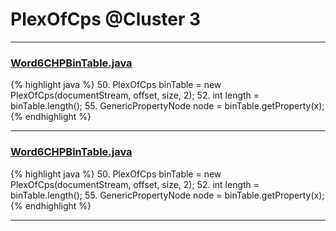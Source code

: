 # PlexOfCps @Cluster 3

***

### [Word6CHPBinTable.java](https://searchcode.com/codesearch/view/48925102/)
{% highlight java %}
50. PlexOfCps binTable = new PlexOfCps(documentStream, offset, size, 2);
52. int length = binTable.length();
55.   GenericPropertyNode node = binTable.getProperty(x);
{% endhighlight %}

***

### [Word6CHPBinTable.java](https://searchcode.com/codesearch/view/138792454/)
{% highlight java %}
50. PlexOfCps binTable = new PlexOfCps(documentStream, offset, size, 2);
52. int length = binTable.length();
55.   GenericPropertyNode node = binTable.getProperty(x);
{% endhighlight %}

***

